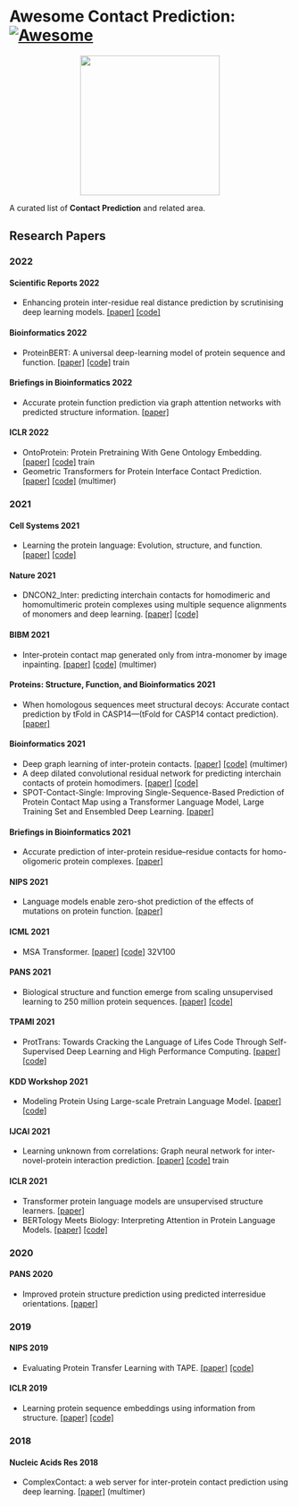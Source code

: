 # Awesome Contact Prediction:[![Awesome](https://awesome.re/badge.svg)](https://awesome.re)

<p align="center">
  <img width="250" src="https://camo.githubusercontent.com/1131548cf666e1150ebd2a52f44776d539f06324/68747470733a2f2f63646e2e7261776769742e636f6d2f73696e647265736f726875732f617765736f6d652f6d61737465722f6d656469612f6c6f676f2e737667" "Awesome!">
</p>

A curated list of **Contact Prediction** and related area. 




## Research Papers
### 2022
#### Scientific Reports 2022
- Enhancing protein inter-residue real distance prediction by scrutinising deep learning models. [[paper]](https://www.nature.com/articles/s41598-021-04441-y.pdf) [[code]](https://gitlab.com/mahnewton/sdp)
#### Bioinformatics 2022
- ProteinBERT: A universal deep-learning model of protein sequence and function. [[paper]](https://watermark.silverchair.com/btac020.pdf?token=AQECAHi208BE49Ooan9kkhW_Ercy7Dm3ZL_9Cf3qfKAc485ysgAAAy0wggMpBgkqhkiG9w0BBwagggMaMIIDFgIBADCCAw8GCSqGSIb3DQEHATAeBglghkgBZQMEAS4wEQQMZdqHcsS6IhA-lncPAgEQgIIC4JDsSqO3DG9TaG9QgH4DR53nVr2u8XAjV6verf3mjMZsJwGtQBfhscQhT6x4iAiCCqJIyEVpkdppJ0Up4s9C8HBMOkCbzlNvhotBG46yNdzSwVKbHGQ5vpWiefg8nSAz7JydT6vtNV4mvxS3njMkWgb_uzIXCRF9KiMqlmLeU8VpZ18wqOCI9ttqzYh6I_nyDnurrj6RuGwb28c8oVNFF14BRUT7T41Te2eGga6aLvSionWy26kwYXSg7liNHkXdWZoTgYI5Zwo5Ogarries-GZo9cqDjsvX9YZhYvUagyIonBseVofkmmsfvNs4oXDVI8m8h3xPN4xNireXOfLLVdW3XDF2X8nQnGdIExN6jEjtoiCp3e6meuF3XbDpVorU2YzW56pBNnGMAQvEvhxqK2FJy6E-oC_pRhUtXX6YBlQ0XPJkWT2ofs-x3QAQEGSJNMGCgn4A--8iw1f6aFfA47EjtqjNENkzoe8n3G4UncKSvNEprN1UzU-XjeiLTsyDMJ554mNiYV8rSk7lkxDe1VEwDNGy7nBE7ElIWAZZCvNvhHCGg191ljvxK2kfAbwwpRgP4NxrSrnXw9D7EReeyR_oqhQWNVNi-9-9YBi7NzgdNWjTDOGWNpGvpzsdk7f8l-BQND1H4xIiSpVyamHeL2D_J__0juABIguKEhJhLpJuFwpk4co6ZORmcxtx7KnwFeTmcLP_LdEKNLvgKHODL9qqmbCWlV5sj3WFdD9u3SgFD2BhWpNjCVwWTPeEu4RffSNh7O-d9Io8o9kiQ4Ivf9CNZjuFnAgnlNT6FMzAaG8e9wZt8IQvZbNkKlukWXSbdN81rc0vSyQqJTKkQM9iL99O1MlZ19PaJTV52_vmcVCJ0xE4HS7NyrFcFD1N4q_Vn3Zjtj_JAaKtY5oCjuS-Mt3Juidq5Jt6-K1j5F_3orZwd9MAtTzulZMIMYc0TZFs1Bgk28iiYaSGphf4aZfCksA)
 [[code]](https://github.com/nadavbra/protein_bert) train
#### Briefings in Bioinformatics 2022  
- Accurate protein function prediction via graph attention networks with predicted structure information. [[paper]](https://www.biorxiv.org/content/10.1101/2021.06.16.448727v1.full.pdf)
#### ICLR 2022
- OntoProtein: Protein Pretraining With Gene Ontology Embedding. [[paper]](https://arxiv.org/pdf/2201.11147.pdf) [[code]](https://github.com/zjunlp/OntoProtein) train
- Geometric Transformers for Protein Interface Contact Prediction. [[paper]](https://arxiv.org/pdf/2110.02423.pdf) [[code]](https://github.com/BioinfoMachineLearning/DeepInteract) (multimer)

### 2021
#### Cell Systems 2021
- Learning the protein language: Evolution, structure, and function. [[paper]](https://pdf.sciencedirectassets.com/312390/1-s2.0-S2405471220X0010X/1-s2.0-S2405471221002039/main.pdf?X-Amz-Security-Token=IQoJb3JpZ2luX2VjENf%2F%2F%2F%2F%2F%2F%2F%2F%2F%2FwEaCXVzLWVhc3QtMSJGMEQCIH0K8MGLsSNruXJ3lX1mELpxJfjPPbr8isqWZ%2BUDbaIXAiAB0S6Vm3%2FIHqgZAafQOnQzXwMpHZ4eTgt%2FKwH5yhCIOyrbBAiQ%2F%2F%2F%2F%2F%2F%2F%2F%2F%2F8BEAQaDDA1OTAwMzU0Njg2NSIMR2yODCFB4vVF3IFlKq8EIh8%2FSIYE8NjCCtrv9g4EFj5iqqcAiL4Tj8JHhr7S6VYTNomLhXxa6V%2BotLKT8IL65H1gAW3%2F8RlTypl1tP1BR8ag56oaA%2Fqw1eC27lp201IGtxthCEJTUPNyl7vzJmDvtf%2FG6tJaIK68ZIZHnu6v2DZ7KqT2XilS2mdJ%2FEAjMEVfZW4%2Be7iZqBwQ0%2Ft%2FrCQtZg0TGCmNz7OaeoEEaiAbBQqhwiz4ibhoNIqiquUe%2F%2FJp9wu%2Fz2jhN7UW7lSH0jaFUKHxx8nl%2Bx6ZRw%2FATLyUiSvnojrj%2BpvZv13jIYwwvpPUMZPWX0CGspGh%2BCHn0dGkGDGkbCYMiLQdlu02egxh%2BrvXcIARYJX9%2BJron87VWzyQ7jox48476rW91rpqkUFsdd7BZG2%2BiTtmHShQVmoH%2FLwx41mnTET1s5s2LpAdvXke2NMixDkgDjvIkdknYlGJQr0Ez%2F4JyVYp1eAYF9xkNd9iVWWVQia8kRLIMPK3okSfjwmCqRbjxQlqMy5hWDaTQGAH9Nz%2BPWLoGR5kS0SBfP011604crwzr8lO%2FDCYOzVlxP43rwOYszEdM7RpL1%2FVE69NxQy2fMYhOj2Mr5zTkfaS85FJY3trKiQVNx9ValnAJZeIUbICVWcDCjvNkOKrgXkbKC4FBf3yvXLjWPZcflaySHKUDuGlZy%2FaNHC8b7RWwVixVgBezIYZxv7CXJxzTGrL%2FneBLuunxV%2BbFl75E%2Fk2AL52umc%2B3lumIYRGyDD46pqTBjqqAbaPP6q69hAgF1ZxbfUDq9HBZ%2BK9bBdXJzEWZz2adEnFGKF0iNZroIL2lYCkGkfmmGqKy3AYsY3oS49%2FJglAuIWbMH9QWq%2Fr3XaP%2Bc%2Fz2U0jQm%2BSCg8FRcE%2BIeruoxH3Ok1kBkmOLpUJkv49%2FCHZ5eoXVW2ymgLyA6gCIjR6jGOd1OlQt%2BJT02%2F4hDK%2FPR8Wiewc4m4qEqkdF%2Bwp155hVWigOU4ZL%2Bhb4R4G&X-Amz-Algorithm=AWS4-HMAC-SHA256&X-Amz-Date=20220425T155714Z&X-Amz-SignedHeaders=host&X-Amz-Expires=300&X-Amz-Credential=ASIAQ3PHCVTYZ3C25XVZ%2F20220425%2Fus-east-1%2Fs3%2Faws4_request&X-Amz-Signature=a15db95e4de83e8e51013a9b378c74620983b16dc1c52cb3ea97f9e086145c29&hash=aadb64b8f790ddb14a958799eccb8cad49179f55b78053af1433238f6df9c9d2&host=68042c943591013ac2b2430a89b270f6af2c76d8dfd086a07176afe7c76c2c61&pii=S2405471221002039&tid=spdf-1327a5c9-505e-4c44-b62a-128a7dd74197&sid=6160f8839cd2284fa50afe17278cd783932bgxrqa&type=client&ua=4d565157575406540d0456&rr=701845f6bc8396d7) [[code]](https://github.com/tbepler/prose)
#### Nature 2021
- DNCON2_Inter: predicting interchain contacts for homodimeric and homomultimeric protein complexes using multiple sequence alignments of monomers and deep learning. [[paper]](https://www.nature.com/articles/s41598-021-91827-7.pdf?origin=ppub) [[code]](https://github.com/jianlin-cheng/DNCON2_Inter)
#### BIBM 2021
- Inter-protein contact map generated only from intra-monomer by image inpainting. [[paper]](https://ieeexplore.ieee.org/document/9669709) [[code]](https://github.com/huangh0408/protein-dimer-inpainting) (multimer)
#### Proteins: Structure, Function, and Bioinformatics 2021
- When homologous sequences meet structural decoys: Accurate contact prediction by tFold in CASP14—(tFold for CASP14 contact prediction). [[paper]](https://onlinelibrary.wiley.com/doi/full/10.1002/prot.26232)
#### Bioinformatics 2021
- Deep graph learning of inter-protein contacts. [[paper]](https://academic.oup.com/bioinformatics/advance-article-abstract/doi/10.1093/bioinformatics/btab761/6424887) [[code]](https://github.com/zw2x/glinter) (multimer)
- A deep dilated convolutional residual network for predicting interchain contacts of protein homodimers. [[paper]](https://www.biorxiv.org/content/10.1101/2021.09.19.460941v1.full.pdf) [[code]](https://github.com/jianlin-cheng/DRCon)
- SPOT-Contact-Single: Improving Single-Sequence-Based Prediction of Protein Contact Map using a Transformer Language Model, Large Training Set and Ensembled Deep Learning. [[paper]](https://www.biorxiv.org/content/10.1101/2021.06.19.449089v1.full.pdf)
#### Briefings in Bioinformatics 2021
- Accurate prediction of inter-protein residue–residue contacts for homo-oligomeric protein complexes. [[paper]](https://academic.oup.com/bib/article/22/5/bbab038/6159364?login=true)

#### NIPS 2021
- Language models enable zero-shot prediction of the effects of mutations on protein function. [[paper]](https://www.biorxiv.org/content/10.1101/2021.07.09.450648v1.full.pdf)
#### ICML 2021
- MSA Transformer. [[paper]](http://proceedings.mlr.press/v139/rao21a/rao21a.pdf) [[code]](https://github.com/rmrao/msa-transformer) 32V100
#### PANS 2021
- Biological structure and function emerge from scaling unsupervised learning to 250 million protein sequences. [[paper]](https://www.biorxiv.org/content/10.1101/622803v4.full.pdf)  [[code]](https://github.com/facebookresearch/esm)
#### TPAMI 2021
- ProtTrans: Towards Cracking the Language of Lifes Code Through Self-Supervised Deep Learning and High Performance Computing. [[paper]](https://ieeexplore.ieee.org/document/9477085/) [[code]](https://github.com/agemagician/ProtTrans)
#### KDD Workshop 2021
- Modeling Protein Using Large-scale Pretrain Language Model. [[paper]](https://arxiv.org/pdf/2108.07435.pdf) [[code]](https://github.com/THUDM/ProteinLM)
#### IJCAI 2021
- Learning unknown from correlations: Graph neural network for inter-novel-protein interaction prediction. [[paper]](https://arxiv.org/pdf/2105.06709.pdf) [[code]](https://github.com/lvguofeng/GNN_PPI) train
#### ICLR 2021
- Transformer protein language models are unsupervised structure learners. [[paper]](https://www.biorxiv.org/content/10.1101/2020.12.15.422761v1.full.pdf)
- BERTology Meets Biology: Interpreting Attention in Protein Language Models. [[paper]](https://arxiv.org/pdf/2006.15222.pdf) [[code]](https://github.com/salesforce/provis)


### 2020
#### PANS 2020
- Improved protein structure prediction using predicted interresidue orientations. [[paper]](https://www.pnas.org/doi/10.1073/pnas.1914677117)

### 2019
#### NIPS 2019
- Evaluating Protein Transfer Learning with TAPE. [[paper]](https://arxiv.org/pdf/1906.08230.pdf) [[code]](https://github.com/songlab-cal/tape)
#### ICLR 2019
- Learning protein sequence embeddings using information from structure. [[paper]](https://arxiv.org/pdf/1902.08661.pdf) [[code]](https://github.com/tbepler/protein-sequence-embedding-iclr2019)

### 2018
#### Nucleic Acids Res 2018
- ComplexContact: a web server for inter-protein contact prediction using deep learning. [[paper]](https://repository.kaust.edu.sa/bitstream/handle/10754/627970/gky420.pdf?sequence=1) (multimer)

[comment]: <> (https://github.com/Yijia-Xiao/Undergrad-protein-pretrain)